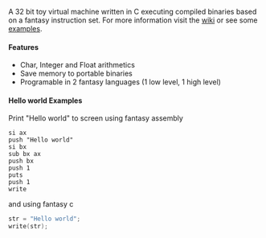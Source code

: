A 32 bit toy virtual machine written in C executing compiled binaries based on a fantasy instruction set. For more information visit the [wiki](https://github.com/zarat/vm/wiki) or see some [examples](https://github.com/zarat/vm/tree/main/examples).

#### Features
* Char, Integer and Float arithmetics
* Save memory to portable binaries
* Programable in 2 fantasy languages (1 low level, 1 high level)

#### Hello world Examples

Print "Hello world" to screen using fantasy assembly

```Assembly
si ax
push "Hello world"
si bx
sub bx ax
push bx
push 1
puts
push 1
write
```

and using fantasy c

```C
str = "Hello world";
write(str);
```
